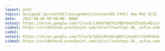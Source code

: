 ```yaml
---
layout: post
topics: Assigned [project01](assignments/project01.html) due Mon 9/12
date:   2022-09-06 08:00:00 -0800
notes2: https://drive.google.com/file/d/1JkhGfmE7kLFBDY8nmfZSs85u4QcujVFK/view?usp=sharing
video2: https://urldefense.proofpoint.com/v2/url?u=https-3A__usfca.zoom.us_rec_share_aHoFg6mVRGVZQrqgA3rEetXLHj4RCvcDESAM63EaUzXc2YO2B-5FQ4ehggXh0RYlUW.PTojBVI0Yqgbxhg7&d=DwMFAw&c=qgVugHHq3rzouXkEXdxBNQ&r=m_kj74_wYREst25SeYd3VZT3dlVY49Gcmu167aW541I&m=FB_DvHHN57olx8g_rNHj4Q-K_PBRRAVsa2uUpet5M_3fAO2owfvdbILinFgCxbsM&s=HyHpeyRq2arnR6ARHA2k4T4THg-eKkbF7I8jCcVHVpA&e=
code2: 
notes3: https://drive.google.com/file/d/1ph2iDnG4CaQEFcjhvmXJrlhd9lWvErXa/view?usp=sharing
video3: https://urldefense.proofpoint.com/v2/url?u=https-3A__usfca.zoom.us_rec_share_KeDjPlxstBS0QnCjF027F1Ok-2Dk8samMzc4EKyS7zpSOeaUu8aZUW1oswWFdAcVnx.0k5ZqVrrZ3nmS6-2D5&d=DwMFAw&c=qgVugHHq3rzouXkEXdxBNQ&r=m_kj74_wYREst25SeYd3VZT3dlVY49Gcmu167aW541I&m=6ykhiMRweF9AsOz_0JLQXbVQOdKBJRmtYny5adD340BQYVK5hyqYoy6cBIWUXyJY&s=pY_D47l1VEljy1KBlZDug7_NvUVOwhcFK2s28LCujaw&e=
---
```

